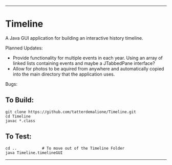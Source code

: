 
--------
# Timeline
A Java GUI application for building an interactive history timeline.   

Planned Updates: 
- Provide functionality for multiple events in each year.  Using an array of linked lists containing events and maybe a JTabbedPane interface?
- Allow for photos to be aquired from anywhere and automatically copied into the main directory that the application uses.

Bugs: 

## To Build:

    git clone https://github.com/tatterdemalione/Timeline.git
    cd Timeline
    javac *.class

## To Test:

    cd ..			# To move out of the Timeline Folder
    java Timeline.timelineGUI

--------



